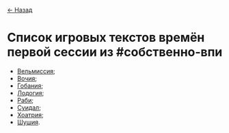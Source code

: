 [← Назад](../Игровые_тексты.md)

# Список игровых текстов времён первой сессии из #собственно-впи

- [Вельмиссия](./Вельмиссия.md);
- [Вочия](./Вочия.md);
- [Гобания](./Гобания.md);
- [Лодогия](./Лодогия.md);
- [Раби](./Раби.md);
- [Суидал](./Суидал.md);
- [Хоатрия](./Хоатрия.md);
- [Шушия](./Шушия.md).
